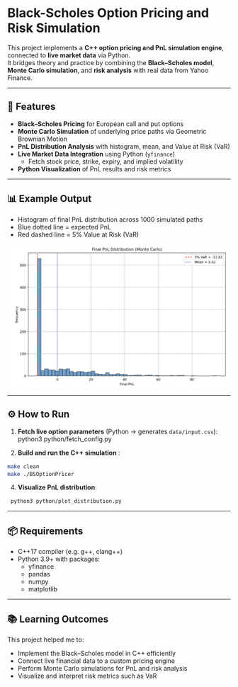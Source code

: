 # Black-Scholes Option Pricing and Risk Simulation

This project implements a **C++ option pricing and PnL simulation engine**, connected to **live market data** via Python.  
It bridges theory and practice by combining the **Black–Scholes model**, **Monte Carlo simulation**, and **risk analysis** with real data from Yahoo Finance.

---

## 🚀 Features

- **Black–Scholes Pricing** for European call and put options
- **Monte Carlo Simulation** of underlying price paths via Geometric Brownian Motion
- **PnL Distribution Analysis** with histogram, mean, and Value at Risk (VaR)
- **Live Market Data Integration** using Python (`yfinance`)  
  - Fetch stock price, strike, expiry, and implied volatility
- **Python Visualization** of PnL results and risk metrics

---

## 📊 Example Output

- Histogram of final PnL distribution across 1000 simulated paths
- Blue dotted line = expected PnL  
- Red dashed line = 5% Value at Risk (VaR)

![Generated Chart](https://github.com/huishilhs/Black-Scholes-Model-Option-Pricing/blob/main/PnL%20Distribution%20Graph.png)

---

## ⚙️ How to Run

1. **Fetch live option parameters** (Python → generates `data/input.csv`):
   python3 python/fetch_config.py

2. **Build and run the C++ simulation** :
``` bash
make clean
make ./BSOptionPricer
```

4. **Visualize PnL distribution**:
``` bash
 python3 python/plot_distribution.py
``` 

---

## 📦 Requirements
- C++17 compiler (e.g. g++, clang++)
- Python 3.9+ with packages:
  - yfinance
  - pandas
  - numpy
  - matplotlib

---

## 📚 Learning Outcomes

This project helped me to:

- Implement the Black–Scholes model in C++ efficiently
- Connect live financial data to a custom pricing engine
- Perform Monte Carlo simulations for PnL and risk analysis
- Visualize and interpret risk metrics such as VaR



